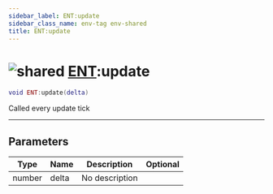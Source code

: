 ```yaml
---
sidebar_label: ENT:update
sidebar_class_name: env-tag env-shared
title: ENT:update
---
```


# <img src='/img/wiki/shared.png' alt='shared' classname='env-tag' /> [ENT](../ent/README.md):update

```lua
void ENT:update(delta)
```

Called every update tick<br/>

-----------------
## Parameters

| Type   | Name | Description | Optional |
| ------ | ---- | ----------- | -------: |
| number | delta | No description |   |
